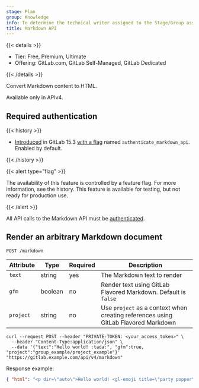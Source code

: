 ```yaml
---
stage: Plan
group: Knowledge
info: To determine the technical writer assigned to the Stage/Group associated with this page, see https://handbook.gitlab.com/handbook/product/ux/technical-writing/#assignments
title: Markdown API
---
```


{{< details >}}

- Tier: Free, Premium, Ultimate
- Offering: GitLab.com, GitLab Self-Managed, GitLab Dedicated

{{< /details >}}

Convert Markdown content to HTML.

Available only in APIv4.

## Required authentication

{{< history >}}

- [Introduced](https://gitlab.com/gitlab-org/gitlab/-/merge_requests/93727) in GitLab 15.3 [with a flag](../administration/feature_flags/_index.md) named `authenticate_markdown_api`. Enabled by default.

{{< /history >}}

{{< alert type="flag" >}}

The availability of this feature is controlled by a feature flag.
For more information, see the history.
This feature is available for testing, but not ready for production use.

{{< /alert >}}

All API calls to the Markdown API must be [authenticated](rest/authentication.md).

## Render an arbitrary Markdown document

```plaintext
POST /markdown
```

| Attribute | Type    | Required      | Description                                |
| --------- | ------- | ------------- | ------------------------------------------ |
| `text`    | string  | yes           | The Markdown text to render                |
| `gfm`     | boolean | no            | Render text using GitLab Flavored Markdown. Default is `false` |
| `project` | string  | no            | Use `project` as a context when creating references using GitLab Flavored Markdown  |

```shell
curl --request POST --header "PRIVATE-TOKEN: <your_access_token>" \
  --header "Content-Type:application/json" \
  --data '{"text":"Hello world! :tada:", "gfm":true, "project":"group_example/project_example"}' "https://gitlab.example.com/api/v4/markdown"
```

Response example:

```json
{ "html": "<p dir=\"auto\">Hello world! <gl-emoji title=\"party popper\" data-name=\"tada\" data-unicode-version=\"6.0\">🎉</gl-emoji></p>" }
```
